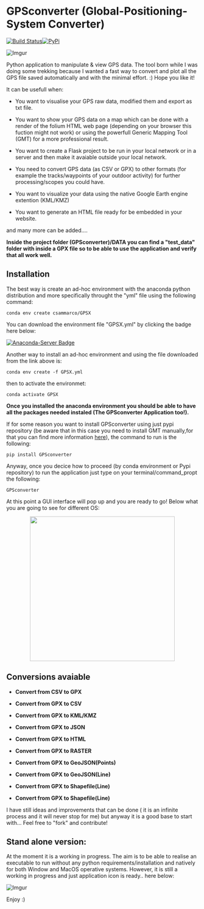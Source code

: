 # GPSconverter (Global-Positioning-System Converter)

[![Build Status](https://travis-ci.com/carmelosammarco/GPSconverter.png)](https://travis-ci.com/carmelosammarco/GPSconverter)[![PyPi](https://img.shields.io/badge/PyPi-Project-yellow.svg)](https://pypi.org/project/GPSconverter/)

![Imgur](https://i.imgur.com/jbCBPkh.png)

Python application to manipulate & view GPS data. The tool born while I was doing some trekking because I wanted a fast way to convert and plot all the GPS file saved automatically and with the minimal effort. :) Hope you like it! 

It can be usefull when:

- You want to visualise your GPS raw data, modified them and export as txt file.

- You want to show your GPS data on a map which can be done with a render of the folium HTML web page (depending on your browser this fuction might not work) or using the powerfull Generic Mapping Tool (GMT) for a more professional result. 

- You want to create a Flask project to be run in your local network or in a server and then make it avaiable outside your local network.

- You need to convert GPS data (as CSV or GPX) to other formats (for example the tracks/waypoints of your outdoor activity) for further processing/scopes you could have.

- You want to visualize your data using the native Google Earth engine extention (KML/KMZ)

- You want to generate an HTML file ready for be embedded in your website. 

and many more can be added.... 

**Inside the project folder (GPSconverter)/DATA you can find a "test_data" folder with inside a GPX file so to be able to use the application and verify that all work well.**

## Installation

The best way is create an ad-hoc environment with the anaconda python distribution and more specifically throught the "yml" file using the following command:

```
conda env create csammarco/GPSX
```

You can download the environment file "GPSX.yml" by clicking the badge here below: 

[![Anaconda-Server Badge](https://anaconda.org/csammarco/gpsx/badges/installer/env.svg)](https://anaconda.org/CSammarco/gpsx)

Another way to install an ad-hoc environment and using the file downloaded from the link above is:

```
conda env create -f GPSX.yml
```

then to activate the environmet:

```
conda activate GPSX
```

**Once you installed the anaconda environment you should be able to have all the packages needed instaled (The GPSconverter Application too!).**

If for some reason you want to install GPSconverter using just pypi repository (be aware that in this case you need to install GMT manually,for that you can find more information [here](https://github.com/GenericMappingTools/gmt/blob/master/INSTALL.md#cross-platform-install-instructions)), the command to run is the following:

```
pip install GPSconverter
```

Anyway, once you decice how to proceed (by conda environment or Pypi repository) to run the application just type on your terminal/command_propt the following:

```
GPSconverter
```

At this point a GUI interface will pop up and you are ready to go! Below what you are going to see for different OS:

<p align="center">
  <img width="" height="380" src="PIC/GUIs.png">
</p>


## Conversions avaiable

- **Convert from CSV to GPX**

- **Convert from GPX to CSV**

- **Convert from GPX to KML/KMZ**

- **Convert from GPX to JSON**

- **Convert from GPX to HTML**

- **Convert from GPX to RASTER**

- **Convert from GPX to GeoJSON(Points)**

- **Convert from GPX to GeoJSON(Line)**

- **Convert from GPX to Shapefile(Line)**

- **Convert from GPX to Shapefile(Line)**

I have still ideas and improvements that can be done ( it is an infinite process and it will never stop for me) but anyway it is a good base to start with... Feel free to "fork" and contribute!


## Stand alone version:

At the moment it is a working in progress. The aim is to be able to realise an executable to run without any python requirements/installation and natively for both Window and MacOS operative systems. However, it is still a working in progress and just application icon is ready.. here below:

![Imgur](https://i.imgur.com/1zIm0KGs.png)

Enjoy :)
